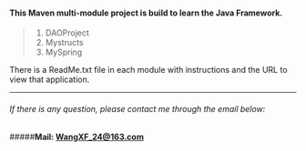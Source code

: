 #### This Maven multi-module project is build to learn the Java Framework.
> 
>1. DAOProject
>2. Mystructs
>3. MySpring

There is a ReadMe.txt file in each module with instructions 
and the URL to view that application.

*****
###### If there is any question, please contact me through the email below:
#####**Mail: <WangXF_24@163.com>**

